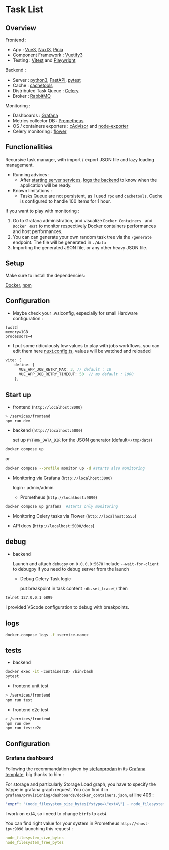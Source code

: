 # Task List



## Overview

Frontend : 
  - App : [Vue3](https://vuejs.org/), [Nuxt3](https://nuxt.com/), [Pinia](https://pinia.vuejs.org/)
  - Component Framework : [Vuetify3](https://vuetifyjs.com/)
  - Testing : [Vitest](https://vitejs.dev) and [Playwright](https://playwright.dev/)

Backend : 
  - Server : [python3](https://www.python.org/), [FastAPI](https://fastapi.tiangolo.com/), [pytest](https://docs.pytest.org)
  - Cache : [cachetools](https://pypi.org/project/cachetools/)
  - Distributed Task Queue : [Celery](https://docs.celeryq.dev)
  - Broker : [RabbitMQ](https://www.rabbitmq.com/)

Monitoring : 
  - Dashboards : [Grafana](https://grafana.com/)
  - Metrics collector DB : [Prometheus](https://prometheus.io/) 
  - OS / containers exporters : [cAdvisor](https://github.com/google/cadvisor) and [node-exporter](https://github.com/prometheus/node_exporter)
  - Celery monitoring : [flower](https://flower.readthedocs.io)

## Functionalities

Recursive task manager, with import / export JSON file and lazy loading management.

 - Running advices :
   - After [starting server services](./README#start-up), [logs the backend](./README#logs) to know when the application will be ready.
 - Known limitations :
   - Tasks Queue are not persistent, as I used `rpc` and `cachetools`. Cache is configured to handle 100 items for 1 hour.

If you want to play with monitoring :
  1. Go to Grafana administration, and visualize `Docker Containers ` and `Docker Host` to monitor respectively Docker containers performances and host performances.
  2. You can can generate your own random task tree via the `/generate` endpoint. The file will be generated in `./data`
  3. Importing the generated JSON file, or any other heavy JSON file.

## Setup

Make sure to install the dependencies:

[Docker](https://www.docker.com/), [npm](https://www.npmjs.com/)

## Configuration

 - Maybe check your .wslconfig, especially for small Hardware configuration :

```
[wsl2]
memory=1GB
processors=4
```

 - I put some ridiculously low values to play with jobs workflows, you can edit them here [nuxt.config.ts](./services/frontend/nuxt.config.ts), values will be watched and reloaded

```ts
vite: {
    define: {
      VUE_APP_JOB_RETRY_MAX: 3, // default : 10
      VUE_APP_JOB_RETRY_TIMEOUT: 50  // ms default : 1000
    },
```

## Start up

- frontend (`http://localhost:8000`)

```bash
> /services/frontend
npm run dev
```

- backend (`http://localhost:5000`)

    set up `PYTHON_DATA_DIR` for the JSON generator (default=`/tmp/data`)
```bash
docker compose up
```
or
```bash
docker compose --profile monitor up -d #starts also monitoring
```

- Monitoring via Grafana (`http://localhost:3000`)

    login : admin/admin

  - Prometheus (`http://localhost:9090`)

```bash
docker compose up grafana  #starts only monitoring
```

- Monitoring Celery tasks via Flower (`http://localhost:5555`)

- API docs (`http://localhost:5000/docs`)

## debug

- backend
  
  Launch and attach `debugpy` on `0.0.0.0:5678`
  Include `--wait-for-client` to debugpy if you need to debug server from the launch

  - Debug Celery Task logic
  
    put breakpoint in task content `rdb.set_trace()` then
```bash
telnet 127.0.0.1 6899
```

I provided VScode configuration to debug with breakpoints.

## logs

```bash
docker-compose logs -f <service-name>
```

## tests

- backend

```bash
docker exec -it <containerID> /bin/bash
pytest
```

- frontend unit test

```bash
> /services/frontend
npm run test
```

- frontend e2e test

```bash
> /services/frontend
npm run dev
npm run test:e2e
```

## Configuration


### Grafana dashboard

Following the recommandation given by [stefanprodan](https://github.com/stefanprodan) in its [Grafana template](https://github.com/stefanprodan/dockprom), big thanks to him :

For storage and particularly Storage Load graph, you have to specify the fstype in grafana graph request.
You can find it in `grafana/provisioning/dashboards/docker_containers.json`, at line 406 :

```yaml
"expr": "(node_filesystem_size_bytes{fstype=\"ext4\"} - node_filesystem_free_bytes{fstype=\"ext4\"}) / node_filesystem_size_bytes{fstype=\"ext4\"}  * 100"，
```

I work on ext4, so i need to change `btrfs` to `ext4`.

You can find right value for your system in Prometheus `http://<host-ip>:9090` launching this request :

```yaml
node_filesystem_size_bytes
node_filesystem_free_bytes
```
